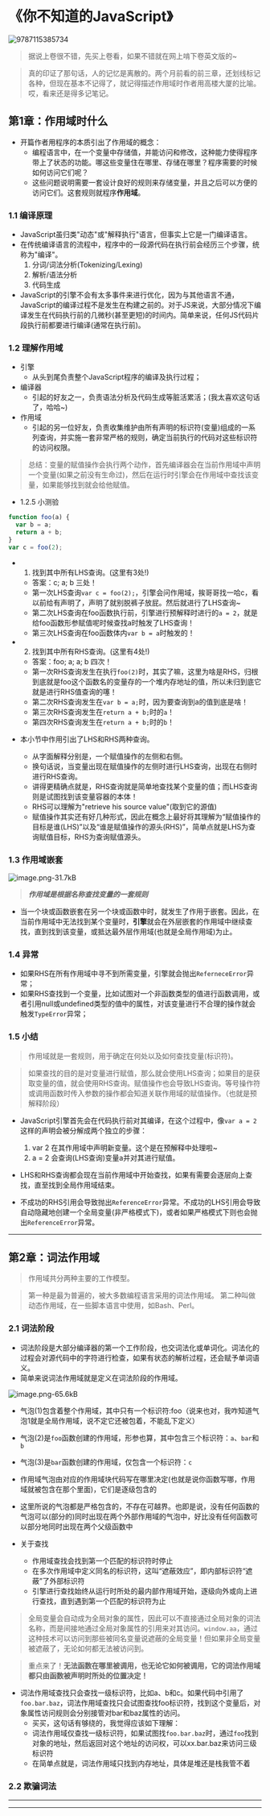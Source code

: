 # 《你不知道的JavaScript》

![9787115385734](/books/9787115385734.jpg)

> 据说上卷很不错，先买上卷看，如果不错就在网上啃下卷英文版的~
 
> 真的印证了那句话，人的记忆是离散的。两个月前看的前三章，还划线标记各种，但现在基本不记得了，就记得描述作用域时作者用高楼大厦的比喻。哎，看来还是得多记笔记。
 
## 第1章：作用域时什么

- 开篇作者用程序的本质引出了作用域的概念：
  - 编程语言中，在一个变量中存储值，并能访问和修改，这种能力使得程序带上了状态的功能。哪这些变量住在哪里、存储在哪里？程序需要的时候如何访问它们呢？
  - 这些问题说明需要一套设计良好的规则来存储变量，并且之后可以方便的访问它们。这套规则就程序**作用域**。

### 1.1 编译原理

- JavaScript虽归类"动态"或"解释执行"语言，但事实上它是一门编译语言。
- 在传统编译语言的流程中，程序中的一段源代码在执行前会经历三个步骤，统称为"编译"。
  1. 分词/词法分析(Tokenizing/Lexing)
  2. 解析/语法分析
  3. 代码生成
- JavaScript的引擎不会有太多事件来进行优化，因为与其他语言不通，JavaScript的编译过程不是发生在构建之前的。对于JS来说，大部分情况下编译发生在代码执行前的几微秒(甚至更短)的时间内。简单来说，任何JS代码片段执行前都要进行编译(通常在执行前)。

### 1.2 理解作用域

- 引擎
  - 从头到尾负责整个JavaScript程序的编译及执行过程；
- 编译器
  - 引起的好友之一，负责语法分析及代码生成等脏活累活；(我太喜欢这句话了，哈哈~)
- 作用域
  - 引起的另一位好友，负责收集维护由所有声明的标识符(变量)组成的一系列查询，并实施一套非常严格的规则，确定当前执行的代码对这些标识符的访问权限。 

> 总结：变量的赋值操作会执行两个动作，首先编译器会在当前作用域中声明一个变量(如果之前没有生命过)，然后在运行时引擎会在作用域中查找该变量，如果能够找到就会给他赋值。

- 1.2.5 小测验

```javascript
function foo(a) {
  var b = a;
  return a + b;
}
var c = foo(2);
```

- 1. 找到其中所有LHS查询。(这里有3处!)
  - 答案：c; a; b 三处！
  - 第一次LHS查询`var c = foo(2);`，引擎会问作用域，挨哥哥找一哈c，看以前给有声明了，声明了就别脱裤子放屁。然后就进行了LHS查询~
  - 第二次LHS查询在foo函数执行前，引擎进行预解释时进行的`a = 2`，就是给foo函数形参赋值呢时候查找a时触发了LHS查询！
  - 第三次LHS查询在foo函数体内`var b = a`时触发的！

- 2. 找到其中所有RHS查询。(这里有4处!)
  -  答案：foo; a; a; b 四次！
  -  第一次RHS查询发生在执行`foo(2)`时，其实了嘛，这里为啥是RHS，归根到底就是foo这个函数名的变量存的一个堆内存地址的值，所以未归到底它就是进行RHS值查询的噻！
  -  第二次RHS查询发生在`var b = a;`时，因为要查询到a的值到底是啥！
  -  第三次RHS查询发生在`return a + b;`时的`a`！
  -  第四次RHS查询发生在`return a + b;`时的`b`！

- 本小节中作用引出了LHS和RHS两种查询。
  - 从字面解释分别是，一个赋值操作的左侧和右侧。
  - 换句话说，当变量出现在赋值操作的左侧时进行LHS查询，出现在右侧时进行RHS查询。
  - 讲得更精确点就是，RHS查询就是简单地查找某个变量的值；而LHS查询则是试图找到该变量容器的本体！
  - RHS可以理解为"retrieve his source value"(取到它的源值)
  - 赋值操作其实还有好几种形式，因此在概念上最好将其理解为“赋值操作的目标是谁(LHS)”以及“谁是赋值操作的源头(RHS)”，简单点就是LHS为查询赋值目标，RHS为查询赋值源头。

### 1.3 作用域嵌套

![image.png-31.7kB][1]

> ***作用域是根据名称查找变量的一套规则***

- 当一个块或函数嵌套在另一个块或函数中时，就发生了作用于嵌套。因此，在当前作用域中无法找到某个变量时，**引擎**就会在外层嵌套的作用域中继续查找，直到找到该变量，或抵达最外层作用域(也就是全局作用域)为止。

### 1.4 异常

- 如果RHS在所有作用域中寻不到所需变量，引擎就会抛出`ReferneceError`异常；
- 如果RHS查找到一个变量，比如试图对一个非函数类型的值进行函数调用，或者引用null或undefined类型的值中的属性，对该变量进行不合理的操作就会触发`TypeError`异常；

### 1.5 小结

> 作用域就是一套规则，用于确定在何处以及如何查找变量(标识符)。

> 如果查找的目的是对变量进行赋值，那么就会使用LHS查询；如果目的是获取变量的值，就会使用RHS查询。赋值操作也会导致LHS查询。等号操作符或调用函数时传入参数的操作都会知道关联作用域的赋值操作。（也就是预解释阶段）

- JavaScript引擎首先会在代码执行前对其编译，在这个过程中，像`var a = 2`这样的声明会被分解成两个独立的步骤：
  1. var 2 在其作用域中声明新变量。这个是在预解释中处理啦~
  2. a = 2 会查询(LHS查询)变量a并对其进行赋值。

- LHS和RHS查询都会现在当前作用域中开始查找，如果有需要会逐层向上查找，直至找到全局作用域结束。
- 不成功的RHS引用会导致抛出`ReferenceError`异常。不成功的LHS引用会导致自动隐藏地创建一个全局变量(非严格模式下)，或者如果严格模式下则也会抛出`ReferenceError`异常。

----------

## 第2章：词法作用域

> 作用域共分两种主要的工作模型。

> 第一种是最为普遍的，被大多数编程语言采用的词法作用域。
  第二种叫做动态作用域，在一些脚本语言中使用，如Bash、Perl。

### 2.1 词法阶段

- 词法阶段是大部分编译器的第一个工作阶段，也交词法化或单词化。词法化的过程会对源代码中的字符进行检查，如果有状态的解析过程，还会赋予单词语义。
- 简单来说词法作用域就是定义在词法阶段的作用域。

![image.png-65.6kB][2]

- 气泡(1)包含着整个作用域，其中只有一个标识符:foo（说来也对，我咋知道气泡1就是全局作用域，说不定它还被包着，不能乱下定义）
- 气泡(2)是`foo`函数创建的作用域，形参也算，其中包含三个标识符：`a`、`bar`和`b`
- 气泡(3)是`bar`函数创建的作用域，仅包含一个标识符：`c`
- 作用域气泡由对应的作用域块代码写在哪里决定(也就是说你函数写哪，作用域就被包含在那个里面)，它们是逐级包含的
- 这里所说的气泡都是严格包含的，不存在可越界。也即是说，没有任何函数的气泡可以(部分的)同时出现在两个外部作用域的气泡中，好比没有任何函数可以部分地同时出现在两个父级函数中

- 关于查找
  - 作用域查找会找到第一个匹配的标识符时停止
  - 在多次作用域中定义同名的标识符，这叫“遮蔽效应”，即内部标识符“遮蔽”了外部标识符
  - 引擎进行查找始终从运行时所处的最内部作用域开始，逐级向外或向上进行查找，直到遇到第一个匹配的标识符为止

> 全局变量会自动成为全局对象的属性，因此可以不直接通过全局对象的词法名称，而是间接地通过全局对象属性的引用来对其访问。`window.aa`，通过这种技术可以访问到那些被同名变量说遮蔽的全局变量！但如果非全局变量被遮蔽了，无论如何都无法被访问到。

> 重点来了！**无法函数在哪里被调用，也无论它如何被调用，它的词法作用域都只由函数被声明时所处的位置决定！**

- 词法作用域查找只会查找一级标识符，比如a、b和c。如果代码中引用了`foo.bar.baz`，词法作用域查找只会试图查找foo标识符，找到这个变量后，对象属性访问规则会分别接管对bar和baz属性的访问。
  - 买买，这句话有够绕的，我觉得应该如下理解：
  - 词法作用域仅查找一级标识符，如果试图找`foo.bar.baz`时，通过`foo`找到对象的地址，然后返回对这个地址的访问权，可以xx.bar.baz来访问三级标识符
  - 在简单点就是，词法作用域只找到内存地址，具体是堆还是栈我管不着

### 2.2 欺骗词法



  
----------


----------


  [1]: http://static.zybuluo.com/szy0syz/yrdz5vozc0tnyt1q3xdlam26/image.png
  [2]: http://static.zybuluo.com/szy0syz/ztwf1n2obnf73m2y4xupzyr4/image.png
  
